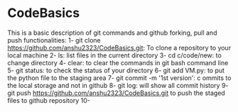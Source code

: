 # CodeBasics
This is a basic description of git commands and github forking, pull and push functionalities:
1- git clone https://github.com/anshu2323/CodeBasics.git: To clone a repository to your local machine
2- ls: list files in the current directory
3- cd c/code/new: to change directory
4- clear: to clear the commands in git bash command line
5- git status: to check the status of your directory
6- git add VM.py: to put the python file to the staging area
7- git commit -m '1st version': c ommits to the local storage and not in github
8- git log: will show all commit history
9- git push https://github.com/anshu2323/CodeBasics.git to push the staged files to github repository
10-
